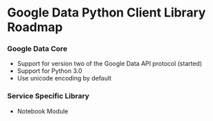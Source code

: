 # Google Data Python Client Library Roadmap #

### Google Data Core ###
  * Support for version two of the Google Data API protocol (started)
  * Support for Python 3.0
  * Use unicode encoding by default

### Service Specific Library ###
  * Notebook Module

